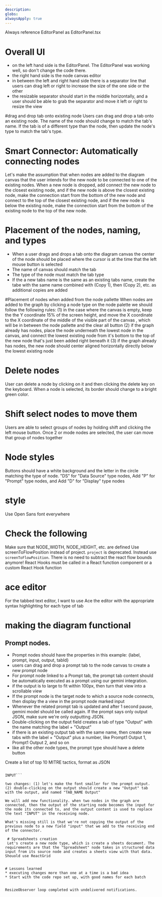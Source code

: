 ```yaml
---
description: 
globs: 
alwaysApply: true
---
```

Always reference EditorPanel as EditorPanel.tsx

# Overall UI
* on the left hand side is the EditorPanel. The EditorPanel was working well, so don't change the code there.
* the right hand side is the node canvas editor
* in between the left and right hand side there is a separator line that users can drag left or right to increase the size of the one side or the other 
* the resizable separator should start in the middle horizontally, and a user should be able to grab the separator and move it left or right to resize the view

#drag and drop tab onto existing node
Users can drag and drop a tab onto an existing node. The name of the node should change to match the tab's name. If the tab is of a different type than the node, then update the node's type to match the tab's type. 

# Smart Connector: Automatically connecting nodes
Let's make the assumption that when nodes are added to the diagram canvas that the user intends for the new node to be connected to one of the existing nodes. When a new node is dropped, add connect the new node to the closest existing node, and if the new node is above the closest existing node, make the connection start from the bottom of the new node and connect to the top of the closest existing node, and if the new node is below the existing node, make the connection start from the bottom of the existing node to the top of the new node.

# Placement of the nodes, naming, and types
* When a user drags and drops a tab onto the diagram canvas the center of the node should be placed where the cursor is at the time that the left mouse button is selected
* The name of canvas should match the tab
* The type of the node must match the tab type
* If the a new tabs name is the same as an existing tabs name, create the tabe with the same name combined with (Copy 1), then (Copy 2), etc. as additional copies are added

#Placement of nodes when added from the node pallette
When nodes are added to the graph by clicking a node type on the node palette we should follow the following rules:
(1) in the case where the canvas is empty, keep the the Y coordinate 15% of the screen height, and move the X coordinate to the X coordinate of the middle of the visible part of the canvas , which will be in between the node pallette and the clear all button
(2) if the graph already has nodes, place the node underneath the lowest node in the canvas, and connect the lowest existing node from it's bottom to the top of the new node that's just been added right beneath it
(3) if the graph already has nodes, the new node should center aligned horizontally directly below the lowest existing node 

# Delete nodes
User can delete a node by clicking on it and then clicking the delete key on the keyboard. When a node is selected, its border should change to a bright green color. 

# Shift select nodes to move them
Users are able to select groups of nodes by holding shift and clicking the left mouse button. Once 2 or mode nodes are selected, the user can move that group of nodes together 

# Node styles
Buttons should have a white background and the letter in the circle matching the type of node. "DS" for "Data Source" type nodes, Add "P" for "Prompt" type nodes, and Add "D" for "Display" type nodes

# style 
Use Open Sans font everywhere

# Check the following
Make sure that NODE_WIDTH, NODE_HEIGHT, etc. are defined
Use screenToFlowPosition instead of project. `project` is deprecated. Instead use `screenToFlowPosition`. There is no need to subtract the react flow bounds anymore! 
React Hooks must be called in a React function component or a custom React Hook function



# ace editor
For the tabbed text editor, I want to use Ace the editor with the appropriate syntax highlighting for each type of tab

# making the diagram functional
## Prompt nodes. 
* Prompt nodes should have the properties in this example: {label, prompt, input, output, tabId} 
* users can drag and drop a prompt tab to the node canvas to create a new prompt node 
* For prompt node linked to a Prompt tab, the prompt tab content should be automatically executed as a prompt using our gemini integration. 
* if the output is to large to fit within 100px, then turn that view into a scrollable view
* If the prompt node is the target node to which a source node connects, then display the a view in the prompt node marked input 
* Whenever the related prompt tab is updated and after 1 second pause, gemini model should be called again. If the prompt says only output JSON, make sure we're only outputting JSON. 
* Double-clicking on the output field creates a tab of type "Output" with the name matching the label + "Output"
* if there is an existing output tab with the same name,  then create new tabs with the label + "Output" plus a number, like Prompt1 Output 1, Prompt1 Output 2, and so on 
* like all the other node types, the prompt type should have a delete button


Create a list of top 10 MITRE tactics, format as JSON

```For each element of INPUT, create a summary of the threat actors typically associated with the threat actor, and then enrich the original array with that threat actor summary in field threat_actor_summary.

INPUT```

two changes: (1) let's make the font smaller for the prompt output. (2) double-clicking on the output should create a new "Output" tab with the output, and named "TAB_NAME Output"

We will add new functionality. when two nodes in the graph are connected, then the output of the starting node becomes the input for the node its connected to, and the output content is used to replace the text "INPUT" in the receiving node.

What's missing still is that we're not copying the output of the previous node to a new field "input" that we add to the receiving end of the connector.
 
 # Spreadsheets creation
 Let's create a new node type, which is create a sheets document. The requirements are that the "Spreadsheet" node takes in structured data input from its source node and creates a sheets view with that data. Shouold use ReactGrid


# Lessons learned
* executing changes more than one at a time is a bad idea
* Start with the code repo set up, with good names for each batch


ResizeObserver loop completed with undelivered notifications.